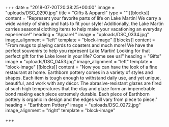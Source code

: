 +++
date = "2018-07-20T20:38:25+00:00"
image = "uploads/DSC_0290.jpg"
title = "Gifts & Apparel"
type = ""
[[blocks]]
content = "Represent your favorite parts of life on Lake Martin! We carry a wide variety of shirts and hats to fit your style! Additionally, the Lake Martin carries seasonal clothing items to help make your vacationing an everyday experience!"
heading = "Apparel "
image = "uploads/DSC_0334.jpg"
image_alignment = "left"
template = "block-image"
[[blocks]]
content = "From mugs to playing cards to coasters and much more! We have the perfect souvenirs to help you represent Lake Martin! Looking for that perfect gift for the Lake lover in your life? Come see us!"
heading = "Gifts"
image = "uploads/DSC_0453.jpg"
image_alignment = "left"
template = "block-image"
[[blocks]]
content = "Now you can have the look of a fine restaurant at home. Earthborn pottery comes in a variety of styles and shapes. Each item is tough enough to withstand daily use, and yet unique, beautiful, and work with any décor. The abrasive-resistant glazes are fired at such high temperatures that the clay and glaze form an impenetrable bond making each piece extremely durable. Each piece of Earthborn pottery is organic in design and the edges will vary from piece to piece."
heading = "Earthborn Pottery"
image = "uploads/DSC_0272.jpg"
image_alignment = "right"
template = "block-image"

+++
